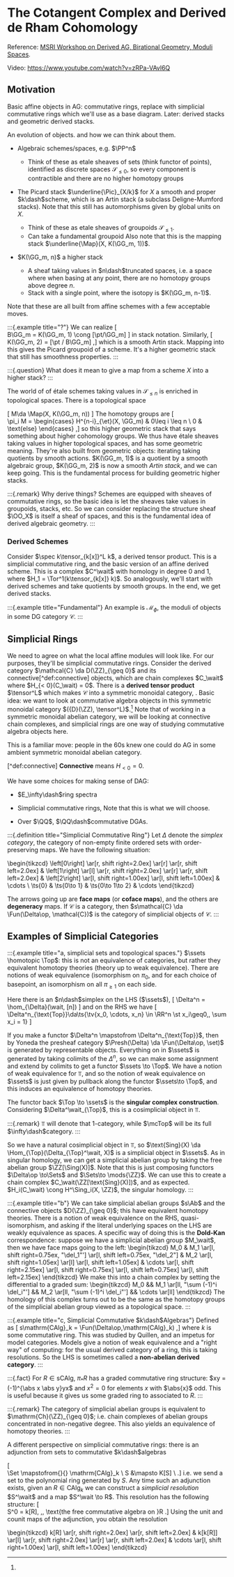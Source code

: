 # The Cotangent Complex and Derived de Rham Cohomology

Reference: [MSRI Workshop on Derived AG, Birational Geometry, Moduli Spaces](https://www.msri.org/workshops/862/schedules/25958).

Video: <https://www.youtube.com/watch?v=zRPa-VAvl6Q>

## Motivation

Basic affine objects in AG: commutative rings, replace with simplicial commutative rings which we'll use as a base diagram.
Later: derived stacks and geometric derived stacks.

An evolution of objects. and how we can think about them.

- Algebraic schemes/spaces, e.g. $\PP^n$
  - Think of these as etale sheaves of sets (think functor of points), identified as discrete spaces $\mathcal{S}_{\leq 0}$, so every component is contractible and there are no higher homotopy groups


- The Picard stack $\underline{\Pic}_{X/k}$ for $X$ a smooth and proper $k\dash$scheme, which is an Artin stack (a subclass Deligne-Mumford stacks).
  Note that this still has automorphisms given by global units on $X$.
  - Think of these as etale sheaves of groupoids $\mathcal{S}_{\leq 1}$.
  - Can take a fundamental groupoid
    Also note that this is the mapping stack $\underline{\Map}(X, K(\GG_m, 1))$.

- $K(\GG_m, n)$ a higher stack
  - A sheaf taking values in $n\dash$truncated spaces, i.e. a space where when basing at any point, there are no homotopy groups above degree $n$.
  - Stack with a single point, where the isotopy is $K(\GG_m, n-1)$.

Note that these are all built from affine schemes with a few acceptable moves.

:::{.example title="?"}
We can realize 
\[  
B\GG_m = K(\GG_m, 1) \cong [\pt/\GG_m]
\]
in stack notation.
Similarly,
\[  
K(\GG_m, 2) = [\pt / B\GG_m]
,\]
which is a smooth Artin stack.
Mapping into this gives the Picard groupoid of a scheme.
It's a higher geometric stack that still has smoothness properties.
:::

:::{.question}
What does it mean to give a map from a scheme $X$ into a higher stack?
:::

The world of of étale schemes taking values in $\mathcal{S}_{\leq n}$ is enriched in topological spaces.
There is a topological space 

\[
M\da \Map(X, K(\GG_m, n))
\]
The homotopy groups are 
\[  
\pi_i M = 
\begin{cases}
H^{n-i}_{\et}(X, \GG_m) & 0\leq i \leq n \\
0 & \text{else}
\end{cases}
,\]
so this higher geometric stack that says something about higher cohomology groups.
We thus have étale sheaves taking values in higher topological spaces, and has some geometric meaning.
They're also built from geometric objects: iterating taking quotients by smooth actions.
$K(\GG_m, 1)$ is a quotient by a smooth algebraic group, $K(\GG_m, 2)$ is now a smooth *Artin stack*, and we can keep going.
This is the fundamental process for building geometric higher stacks.

:::{.remark}
Why derive things?
Schemes are equipped with sheaves of commutative rings, so the basic idea is let the sheaves take values in groupoids, stacks, etc.
So we can consider replacing the structure sheaf $\OO_X$ is itself a sheaf of spaces, and this is the fundamental idea of derived algebraic geometry.
:::

### Derived Schemes

Consider $\spec k\tensor_{k[x]}^L k$, a derived tensor product.
This is a simplicial commutative ring, and the basic version of an affine derived scheme.
This is a complex $C^\wait$ with homology in degree 0 and 1, where $H_1 = \Tor^1(k\tensor_{k[x]} k)$.
So analogously, we'll start with derived schemes and take quotients by smooth groups.
In the end, we get derived stacks.

:::{.example title="Fundamental"}
An example is $\mathcal{M}_\phi$, the moduli of objects in some DG category $\mathcal{C}$.
:::

## Simplicial Rings

We need to agree on what the local affine modules will look like. 
For our purposes, they'll be simplicial commutative rings.
Consider the derived category $\mathcal{C} \da D(\ZZ)_{\geq 0}$ and its connective[^def:connective]
objects, which are chain complexes $C_\wait$ where $H_{< 0}(C_\wait) = 0$.
There is a **derived tensor product** 
$\tensor^L$
which makes $\mathcal{C}$ into a symmetric monoidal category, .
Basic idea: we want to look at commutative algebra objects in this symmetric monoidal category $({D}(\ZZ), \tensor^L)$.[^familiar_move]
Note that of working in a symmetric monoidal abelian category, we will be looking at connective chain complexes, and simplicial rings are one way of studying commutative algebra objects here.

[^familiar_move]: 
This is a familiar move: people in the 60s knew one could do AG in some ambient symmetric monoidal abelian category.

[^def:connective]
**Connective** means $H_{<0} = 0$.


We have some choices for making sense of DAG:

- $E_\infty\dash$ring spectra

- Simplicial commutative rings,
  Note that this is what we will choose.

- Over $\QQ$, $\QQ\dash$commutative DGAs.

:::{.definition title="Simplicial Commutative Ring"}
Let $\Delta$ denote the *simplex category*, the category of non-empty finite ordered sets with order-preserving maps.
We have the following situation:

\begin{tikzcd}
\left[0\right]
  \ar[r, shift right=2.0ex] \ar[r] \ar[r, shift left=2.0ex] 
& \left[1\right] 
  \ar[l]
  \ar[r, shift right=2.0ex] \ar[r] \ar[r, shift left=2.0ex] 
& \left[2\right]
  \ar[l, shift right=1.00ex]
  \ar[l, shift left=1.00ex]
& \cdots
\\
\ts{0}
& \ts{0\to 1} 
& \ts{0\to 1\to 2} 
& \cdots
\end{tikzcd}

The arrows going up are **face maps** (or **coface maps**), and the others are **degeneracy** maps.
If $\mathcal{C}$ is a category, then $s\mathcal{C} \da \Fun(\Delta\op, \mathcal{C})$ is the category of simplicial objects of $\mathcal{C}$.
:::

## Examples of Simplicial Categories

:::{.example title="a, simplicial sets and topological spaces."}
$\ssets \homotopic \Top$: this is not an equivalence of categories, but rather they equivalent homotopy theories (theory up to weak equivalence).
There are notions of weak equivalence (isomorphism on $\pi_0$, and for each choice of basepoint, an isomorphism on all $\pi_{\geq 1}$ on each side.

Here there is an $n\dash$simplex on the LHS ($\ssets$), 
\[
\Delta^n = \hom_{\Delta}(\wait, [n])
\]
and on the RHS we have 
\[
\Delta^n_{\text{Top}}\da\ts{\tv{x_0, \cdots, x_n} \in \RR^n \st x_i\geq0,\, \sum x_i = 1}
\]

If you make a functor $\Delta^n \mapstofrom \Delta^n_{\text{Top}}$, then by Yoneda the presheaf category $\Presh(\Delta) \da \Fun(\Delta\op, \set)$ is generated by representable objects.
Everything on in $\ssets$ is generated by taking colimits of the $\Delta^n$, so we can make some assignment and extend by colimits to get a functor $\ssets \to \Top$.
We have a notion of weak equivalence for $\Top$, and so the notion of weak equivalence on $\ssets$ is just given by pullback along the functor $\ssets\to \Top$, and this induces an equivalence of homotopy theories.

The functor back $\Top \to \ssets$ is the **singular complex construction**.
Considering $\Delta^\wait_{\Top}$, this is a cosimplicial object in $\Top$.

:::{.remark}
$\Top$ will denote that 1-category, while $\mcTop$ will be its full $\infty\dash$category.
:::

So we have a natural cosimplicial object in $\Top$, 
so $\text{Sing}(X) \da \Hom_{\Top}(\Delta_{\Top}^\wait, X)$ is a simplicial object in $\ssets$.
As in singular homology, we can get a simplicial abelian group by taking the free abelian group $\ZZ[\Sing(X)]$.
Note that this is just composing functors $\Delta\op \to\Sets$ and $\Sets\to \mods{\ZZ}$.
We can use this to create a chain complex $C_\wait(\ZZ[\text{Sing}(X)])$, and as expected. $H_i(C_\wait) \cong H^\Sing_i(X, \ZZ)$, the singular homology.
:::

:::{.example title="b"}
We can take simplicial abelian groups $s\Ab$ and the connective objects $D(\ZZ)_{\geq 0}$; this have equivalent homotopy theories.
There is a notion of weak equivalence on the RHS, quasi-isomorphism, and asking if the literal underlying spaces on the LHS are weakly equivalence as spaces.
A specific way of doing this is the **Dold-Kan** correspondence:
suppose we have a simplicial abelian group $M_\wait$, then we have face maps going to the left:
\begin{tikzcd}
  M_0
& M_1
  \ar[l, shift right=0.75ex, "\del_1"'] 
  \ar[l, shift left=0.75ex, "\del_2"] 
& M_2
  \ar[l, shift right=1.05ex] 
  \ar[l] 
  \ar[l, shift left=1.05ex] 
& \cdots
  \ar[l, shift right=2.15ex] 
  \ar[l, shift right=0.75ex] 
  \ar[l, shift left=0.75ex] 
  \ar[l, shift left=2.15ex] 
\end{tikzcd}
We make this into a chain complex by setting the differential to a graded sum:
\begin{tikzcd}
    M_0 
&&  M_1
  \ar[ll, "\sum (-1)^i \del_i"']
&&  M_2
  \ar[ll, "\sum (-1)^i \del_i"']
&&  \cdots
  \ar[ll]
\end{tikzcd}
The homology of this complex turns out to be the same as the homotopy groups of the simplicial abelian group viewed as a topological space.
:::

:::{.example title="c, Simplicial Commutative $k\dash$Algebras"}
Defined as 
\[
s\mathrm{CAlg}_k = \Fun(\Delta\op,\mathrm{CAlg}_k)
,\]
where $k$ is some commutative ring.
This was studied by Quillen, and an impetus for model categories.
Models give a notion of weak equivalence and a "right way" of computing: for the usual derived category of a ring, this is taking resolutions.
So the LHS is sometimes called a **non-abelian derived category**.
:::

:::{.fact}
For $R\in \mathrm{sCAlg}$, $\pi_* R$ has a graded commutative ring structure: $xy = (-1)^{\abs x \abs y}yx$ and $x^2 =0$ for elements $x$ with $\abs{x}$ odd. 
This is useful because it gives us some graded ring to associated to $R$.
:::

:::{.remark}
The category of simplicial abelian groups is equivalent to $\mathrm{Ch}(\ZZ)_{\geq 0}$; i.e. chain complexes of abelian groups concentrated in non-negative degree.
This also yields an equivalence of homotopy theories.
:::

A different perspective on simplicial commutative rings: 
there is an adjunction from sets to commutative $k\dash$algebras

\[  
\Set \mapstofrom{}{} \mathrm{CAlg}_k \\
S &\mapsto K[S] \\
.\]
i.e. we send a set to the polynomial ring generated by $S$.
Any time such an adjunction exists, given an $R\in \mathrm{CAlg}_k$ we can construct a *simplicial resolution* $S^\wait$ and a map $S^\wait \to R$.
This resolution has the following structure:
\[  
S^0 = k[R], \,\, \text{the free commutative algebra on }R
.\]
Using the unit and counit maps of the adjunction, you obtain the resolution

\begin{tikzcd}
  k[R]
    \ar[r, shift right=2.0ex] 
    \ar[r, shift left=2.0ex] 
& k[k[R]] 
    \ar[l]
    \ar[r, shift right=2.0ex] 
    \ar[r] 
    \ar[r, shift left=2.0ex] 
& \cdots 
    \ar[l, shift right=1.00ex]
    \ar[l, shift left=1.00ex]
\end{tikzcd}


